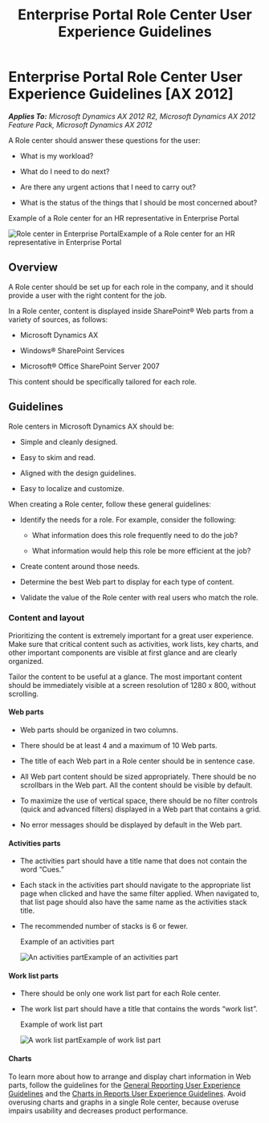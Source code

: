 ﻿---
title: Enterprise Portal Role Center User Experience Guidelines
TOCTitle: Enterprise Portal Role Center
ms:assetid: b0e47770-be15-425d-8d70-c6f6cab56baf
ms:mtpsurl: https://msdn.microsoft.com/en-us/library/Gg886604(v=AX.60)
ms:contentKeyID: 35267968
ms.date: 11/07/2012
mtps_version: v=AX.60
---

# Enterprise Portal Role Center User Experience Guidelines [AX 2012]


_**Applies To:** Microsoft Dynamics AX 2012 R2, Microsoft Dynamics AX 2012 Feature Pack, Microsoft Dynamics AX 2012_

A Role center should answer these questions for the user:

  - What is my workload?

  - What do I need to do next?

  - Are there any urgent actions that I need to carry out?

  - What is the status of the things that I should be most concerned about?

Example of a Role center for an HR representative in Enterprise Portal

  
![Role center in Enterprise Portal](images/Gg886604.RoleCenter_ep_01(AX.60).png "Role center in Enterprise Portal")Example of a Role center for an HR representative in Enterprise Portal

## Overview

A Role center should be set up for each role in the company, and it should provide a user with the right content for the job.

In a Role center, content is displayed inside SharePoint® Web parts from a variety of sources, as follows:

  - Microsoft Dynamics AX

  - Windows® SharePoint Services

  - Microsoft® Office SharePoint Server 2007

This content should be specifically tailored for each role.

## Guidelines

Role centers in Microsoft Dynamics AX should be:

  - Simple and cleanly designed.

  - Easy to skim and read.

  - Aligned with the design guidelines.

  - Easy to localize and customize.

When creating a Role center, follow these general guidelines:

  - Identify the needs for a role. For example, consider the following:
    
      - What information does this role frequently need to do the job?
    
      - What information would help this role be more efficient at the job?

  - Create content around those needs.

  - Determine the best Web part to display for each type of content.

  - Validate the value of the Role center with real users who match the role.

### Content and layout

Prioritizing the content is extremely important for a great user experience. Make sure that critical content such as activities, work lists, key charts, and other important components are visible at first glance and are clearly organized.

Tailor the content to be useful at a glance. The most important content should be immediately visible at a screen resolution of 1280 x 800, without scrolling.

#### Web parts

  - Web parts should be organized in two columns.

  - There should be at least 4 and a maximum of 10 Web parts.

  - The title of each Web part in a Role center should be in sentence case.

  - All Web part content should be sized appropriately. There should be no scrollbars in the Web part. All the content should be visible by default.

  - To maximize the use of vertical space, there should be no filter controls (quick and advanced filters) displayed in a Web part that contains a grid.

  - No error messages should be displayed by default in the Web part.

#### Activities parts

  - The activities part should have a title name that does not contain the word “Cues.”

  - Each stack in the activities part should navigate to the appropriate list page when clicked and have the same filter applied. When navigated to, that list page should also have the same name as the activities stack title.

  - The recommended number of stacks is 6 or fewer.
    
    Example of an activities part
    
      
    ![An activities part](images/Gg886604.RoleCenter_activities_02(AX.60).png "An activities part")Example of an activities part

#### Work list parts

  - There should be only one work list part for each Role center.

  - The work list part should have a title that contains the words “work list”.
    
    Example of work list part
    
      
    ![A work list part](images/Gg886604.RoleCenter_worklist_03(AX.60).png "A work list part")Example of work list part

#### Charts

To learn more about how to arrange and display chart information in Web parts, follow the guidelines for the [General Reporting User Experience Guidelines](general-reporting-user-experience-guidelines.md) and the [Charts in Reports User Experience Guidelines](charts-in-reports-user-experience-guidelines.md). Avoid overusing charts and graphs in a single Role center, because overuse impairs usability and decreases product performance.

